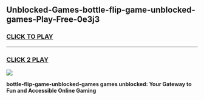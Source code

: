 
## Unblocked-Games-bottle-flip-game-unblocked-games-Play-Free-0e3j3
<h3>
<a href="https://premium76.site?title=bottle-flip-game-unblocked-games&ref=17A">CLICK TO PLAY</a></h3>
<hr>

<h3>
<a href="https://premium76.site?title=bottle-flip-game-unblocked-games&ref=17A">CLICK 2 PLAY</a>
  
</h3>

<a href="https://premium76.site?title=bottle-flip-game-unblocked-games&ref=17A"><img src="https://clearcache.store/games.png"></a>


**bottle-flip-game-unblocked-games games unblocked: Your Gateway to Fun and Accessible Online Gaming**
